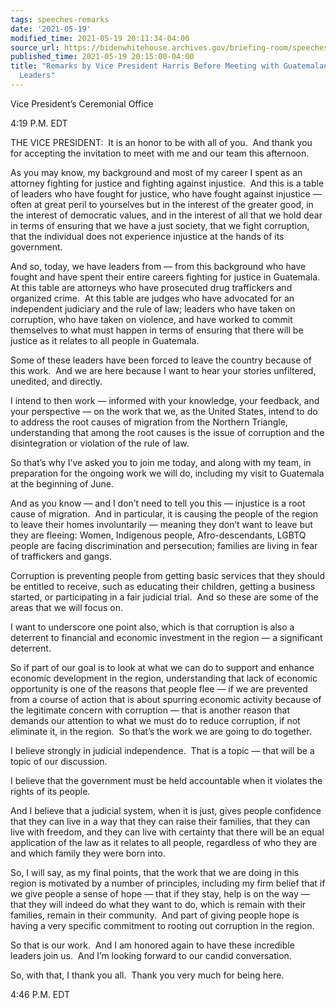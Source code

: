 ```yaml
---
tags: speeches-remarks
date: '2021-05-19'
modified_time: 2021-05-19 20:11:34-04:00
source_url: https://bidenwhitehouse.archives.gov/briefing-room/speeches-remarks/2021/05/19/remarks-by-vice-president-harris-before-meeting-with-guatemalan-justice-sector-leaders/
published_time: 2021-05-19 20:15:00-04:00
title: "Remarks by Vice President Harris Before Meeting with Guatemalan Justice Sector\_\
  Leaders"
---
```

 
Vice President’s Ceremonial Office  

4:19 P.M. EDT  
  
THE VICE PRESIDENT:  It is an honor to be with all of you.  And thank
you for accepting the invitation to meet with me and our team this
afternoon.   
  
As you may know, my background and most of my career I spent as an
attorney fighting for justice and fighting against injustice.  And this
is a table of leaders who have fought for justice, who have fought
against injustice — often at great peril to yourselves but in the
interest of the greater good, in the interest of democratic values, and
in the interest of all that we hold dear in terms of ensuring that we
have a just society, that we fight corruption, that the individual does
not experience injustice at the hands of its government.  
  
And so, today, we have leaders from — from this background who have
fought and have spent their entire careers fighting for justice in
Guatemala.  At this table are attorneys who have prosecuted drug
traffickers and organized crime.  At this table are judges who have
advocated for an independent judiciary and the rule of law; leaders who
have taken on corruption, who have taken on violence, and have worked to
commit themselves to what must happen in terms of ensuring that there
will be justice as it relates to all people in Guatemala.   
  
Some of these leaders have been forced to leave the country because of
this work.  And we are here because I want to hear your stories
unfiltered, unedited, and directly.  
  
I intend to then work — informed with your knowledge, your feedback, and
your perspective — on the work that we, as the United States, intend to
do to address the root causes of migration from the Northern Triangle,
understanding that among the root causes is the issue of corruption and
the disintegration or violation of the rule of law.   
  
So that’s why I’ve asked you to join me today, and along with my team,
in preparation for the ongoing work we will do, including my visit to
Guatemala at the beginning of June.  
  
And as you know — and I don’t need to tell you this — injustice is a
root cause of migration.  And in particular, it is causing the people of
the region to leave their homes involuntarily — meaning they don’t want
to leave but they are fleeing: Women, Indigenous people,
Afro-descendants, LGBTQ people are facing discrimination and
persecution; families are living in fear of traffickers and gangs.   
  
Corruption is preventing people from getting basic services that they
should be entitled to receive, such as educating their children, getting
a business started, or participating in a fair judicial trial.  And so
these are some of the areas that we will focus on.   
  
I want to underscore one point also, which is that corruption is also a
deterrent to financial and economic investment in the region — a
significant deterrent.  
  
So if part of our goal is to look at what we can do to support and
enhance economic development in the region, understanding that lack of
economic opportunity is one of the reasons that people flee — if we are
prevented from a course of action that is about spurring economic
activity because of the legitimate concern with corruption — that is
another reason that demands our attention to what we must do to reduce
corruption, if not eliminate it, in the region.  So that’s the work we
are going to do together.   
  
I believe strongly in judicial independence.  That is a topic — that
will be a topic of our discussion.   
  
I believe that the government must be held accountable when it violates
the rights of its people.   
  
And I believe that a judicial system, when it is just, gives people
confidence that they can live in a way that they can raise their
families, that they can live with freedom, and they can live with
certainty that there will be an equal application of the law as it
relates to all people, regardless of who they are and which family they
were born into.  
  
So, I will say, as my final points, that the work that we are doing in
this region is motivated by a number of principles, including my firm
belief that if we give people a sense of hope — that if they stay, help
is on the way — that they will indeed do what they want to do, which is
remain with their families, remain in their community.  And part of
giving people hope is having a very specific commitment to rooting out
corruption in the region.   
  
So that is our work.  And I am honored again to have these incredible
leaders join us.  And I’m looking forward to our candid conversation.   
  
So, with that, I thank you all.  Thank you very much for being here.  
  
4:46 P.M. EDT
